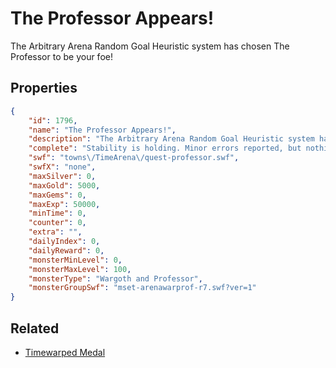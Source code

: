 # The Professor Appears!

The Arbitrary Arena Random Goal Heuristic system has chosen The Professor to be your foe!

## Properties

```json
{
    "id": 1796,
    "name": "The Professor Appears!",
    "description": "The Arbitrary Arena Random Goal Heuristic system has chosen The Professor to be your foe!",
    "complete": "Stability is holding. Minor errors reported, but nothing we can't fix.",
    "swf": "towns\/TimeArena\/quest-professor.swf",
    "swfX": "none",
    "maxSilver": 0,
    "maxGold": 5000,
    "maxGems": 0,
    "maxExp": 50000,
    "minTime": 0,
    "counter": 0,
    "extra": "",
    "dailyIndex": 0,
    "dailyReward": 0,
    "monsterMinLevel": 0,
    "monsterMaxLevel": 100,
    "monsterType": "Wargoth and Professor",
    "monsterGroupSwf": "mset-arenawarprof-r7.swf?ver=1"
}
```

## Related

- [Timewarped Medal](../items/18514-timewarped-medal.md)

